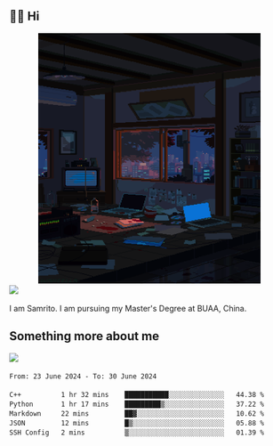 ## 👋🏻 Hi

<div align="center">
<img alt="GIF" src="https://github.com/xiangsam/xiangsam/blob/271390e4ab50820a4594e3cb94b7ffaa6293de72/0_0EUAvTumWsRa2k6F.gif" width=400 height=450/>
</div>

<a href="https://github.com/xiangsam">
  <img src="https://komarev.com/ghpvc/?username=xiangsam&style=flat-square" />
</a>

I am Samrito. I am pursuing my Master's Degree at BUAA, China.


## Something more about me
<a href="https://github.com/xiangsam">
  <img src="https://github-readme-stats.vercel.app/api?username=xiangsam&show_icons=true&hide_border=true" />
</a>

<!--
<a href="https://github.com/xiangsam">
  <img src="https://github-readme-stats.vercel.app/api/top-langs/?username=xiangsam&layout=compact" />
</a>
-->

<!--START_SECTION:waka-->

```txt
From: 23 June 2024 - To: 30 June 2024

C++          1 hr 32 mins    ███████████░░░░░░░░░░░░░░   44.38 %
Python       1 hr 17 mins    █████████▒░░░░░░░░░░░░░░░   37.22 %
Markdown     22 mins         ██▓░░░░░░░░░░░░░░░░░░░░░░   10.62 %
JSON         12 mins         █▒░░░░░░░░░░░░░░░░░░░░░░░   05.88 %
SSH Config   2 mins          ▒░░░░░░░░░░░░░░░░░░░░░░░░   01.39 %
```

<!--END_SECTION:waka-->

<!---
xiangsam/xiangsam is a ✨ special ✨ repository because its `README.md` (this file) appears on your GitHub profile.
You can click the Preview link to take a look at your changes.
--->
